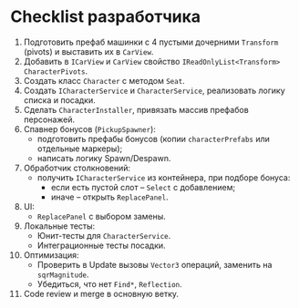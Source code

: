 # Checklist разработчика

1. Подготовить префаб машинки с 4 пустыми дочерними `Transform` (pivots) и выставить их в `CarView`.
2. Добавить в `ICarView` и `CarView` свойство `IReadOnlyList<Transform> CharacterPivots`.
3. Создать класс `Character` с методом `Seat`.
4. Создать `ICharacterService` и `CharacterService`, реализовать логику списка и посадки.
5. Сделать `CharacterInstaller`, привязать массив префабов персонажей.
6. Спавнер бонусов (`PickupSpawner`):
   - подготовить префабы бонусов (копии `characterPrefabs` или отдельные маркеры);
   - написать логику Spawn/Despawn.
7. Обработчик столкновений:
   - получить `ICharacterService` из контейнера, при подборе бонуса:
     - если есть пустой слот – `Select` с добавлением;
     - иначе – открыть `ReplacePanel`.
8. UI:
   - `ReplacePanel` с выбором замены.
9. Локальные тесты:
   - Юнит-тесты для `CharacterService`.
   - Интеграционные тесты посадки.
10. Оптимизация:
    - Проверить в Update вызовы `Vector3` операций, заменить на `sqrMagnitude`.
    - Убедиться, что нет `Find*`, `Reflection`.
11. Code review и merge в основную ветку. 